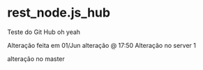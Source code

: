 # rest_node.js_hub
Teste do Git Hub
oh yeah

Alteração feita em 01/Jun
alteração @ 17:50
Alteração no server 1

alteração no master
